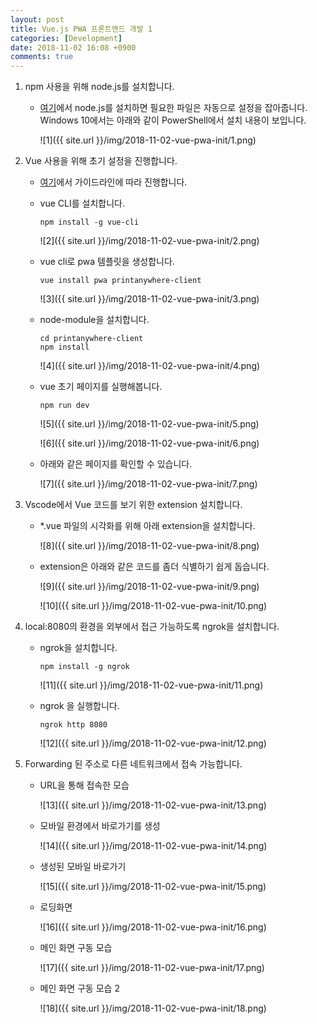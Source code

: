 ```yaml
---
layout: post
title: Vue.js PWA 프론트앤드 개발 1
categories: [Development]
date: 2018-11-02 16:08 +0900
comments: true
---
```


1. npm 사용을 위해 node.js를 설치합니다.

   * [여기](https://nodejs.org/en/)에서 node.js를 설치하면 필요한 파일은 자동으로 설정을 잡아줍니다. Windows 10에서는 아래와 같이 PowerShell에서 설치 내용이 보입니다.

     ![1]({{ site.url }}/img/2018-11-02-vue-pwa-init/1.png)

2. Vue 사용을 위해 초기 설정을 진행합니다.

   * [여기](https://kr.vuejs.org/v2/guide/installation.html)에서 가이드라인에 따라 진행합니다.

   * vue CLI를 설치합니다.

     ```
     npm install -g vue-cli
     ```

     ![2]({{ site.url }}/img/2018-11-02-vue-pwa-init/2.png)

   * vue cli로 pwa 템플릿을 생성합니다.

     ```
     vue install pwa printanywhere-client
     ```

     ![3]({{ site.url }}/img/2018-11-02-vue-pwa-init/3.png)

   * node-module을 설치합니다.

     ```
     cd printanywhere-client
     npm install
     ```

     ![4]({{ site.url }}/img/2018-11-02-vue-pwa-init/4.png)

   * vue 초기 페이지를 실행해봅니다.

     ```
     npm run dev
     ```

     ![5]({{ site.url }}/img/2018-11-02-vue-pwa-init/5.png)

     ![6]({{ site.url }}/img/2018-11-02-vue-pwa-init/6.png)

   * 아래와 같은 페이지를 확인할 수 있습니다.

     ![7]({{ site.url }}/img/2018-11-02-vue-pwa-init/7.png)

3. Vscode에서 Vue 코드를 보기 위한 extension 설치합니다.

   * *.vue 파일의 시각화를 위해 아래 extension을 설치합니다.

     ![8]({{ site.url }}/img/2018-11-02-vue-pwa-init/8.png)

   * extension은 아래와 같은 코드를 좀더 식별하기 쉽게 돕습니다.

     ![9]({{ site.url }}/img/2018-11-02-vue-pwa-init/9.png)

     ![10]({{ site.url }}/img/2018-11-02-vue-pwa-init/10.png)

4. local:8080의 환경을 외부에서 접근 가능하도록 ngrok을 설치합니다.

   * ngrok을 설치합니다.

     ```
     npm install -g ngrok
     ```

     ![11]({{ site.url }}/img/2018-11-02-vue-pwa-init/11.png)

   * ngrok 을 실행합니다.

     ```
     ngrok http 8080
     ```

     ![12]({{ site.url }}/img/2018-11-02-vue-pwa-init/12.png)

5. Forwarding 된 주소로 다른 네트워크에서 접속 가능합니다.

   * URL을 통해 접속한 모습

     ![13]({{ site.url }}/img/2018-11-02-vue-pwa-init/13.png)

   * 모바일 환경에서 바로가기를 생성

     ![14]({{ site.url }}/img/2018-11-02-vue-pwa-init/14.png)

   * 생성된 모바일 바로가기

     ![15]({{ site.url }}/img/2018-11-02-vue-pwa-init/15.png)

   * 로딩화면

     ![16]({{ site.url }}/img/2018-11-02-vue-pwa-init/16.png)

   * 메인 화면 구동 모습

     ![17]({{ site.url }}/img/2018-11-02-vue-pwa-init/17.png)

   * 메인 화면 구동 모습 2

     ![18]({{ site.url }}/img/2018-11-02-vue-pwa-init/18.png)